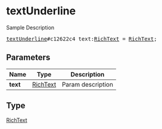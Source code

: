 # textUnderline

Sample Description

<pre>
<a href="../constructor/textUnderline.md">textUnderline</a>#c12622c4 text:<a href="../type/RichText.md">RichText</a> = <a href="../type/RichText.md">RichText</a>;
</pre>

## Parameters

| Name | Type | Description |
|------|:----:|-------------|
| **text** | [RichText](../type/RichText.md) | Param description |

## Type

[RichText](../type/RichText.md)

